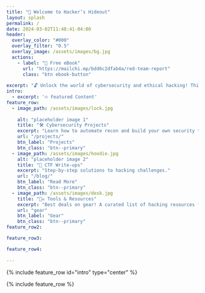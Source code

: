 ```yaml
---
title: "🚀 Welcome to Hacker’s Hideout"
layout: splash
permalink: /
date: 2024-03-02T11:48:41-04:00
header:
  overlay_color: "#000"
  overlay_filter: "0.5"
  overlay_image: /assets/images/bg.jpg
  actions:
    - label: "🚀 Free eBook"
      url: "https://mailchi.mp/bdd6c2dfab4a/red-team-report"
      class: "btn ebook-button"
  
excerpt: "🔓 Unlock the world of cybersecurity and ethical hacking! This site will help you start your journey into computer science, penetration testing, and digital forensics."
intro:
  - excerpt: '🔥 Featured Content'
feature_row:
  - image_path: /assets/images/lock.jpg
    
    alt: "placeholder image 1"
    title: "🛠 Cybersecurity Projects"
    excerpt: "Learn how to automate recon and build your own security tools."
    url: "/projects/"
    btn_label: "Projects"
    btn_class: "btn--primary"
  - image_path: /assets/images/hoodie.jpg
    alt: "placeholder image 2"
    title: "🎯 CTF Write-ups"
    excerpt: "Step-by-step solutions to hacking challenges."
    url: "/blog/"
    btn_label: "Read More"
    btn_class: "btn--primary"
  - image_path: /assets/images/desk.jpg
    title: "🏴‍☠️ Tools & Resources"
    excerpt: "Best deals on gear! A curated list of hacking resources for self-learners."
    url: "gear"
    btn_label: "Gear"
    btn_class: "btn--primary"
feature_row2:

feature_row3:

feature_row4:
 
---
```


{% include feature_row id="intro" type="center" %}

{% include feature_row %}



